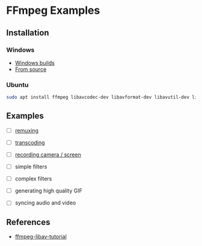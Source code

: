 # FFmpeg Examples

## Installation

### Windows

- [Windows builds](https://www.ffmpeg.org/download.html#build-windows)
- [From source](/compile_on_windows.md)

### Ubuntu

```bash
sudo apt install ffmpeg libavcodec-dev libavformat-dev libavutil-dev libavdevice-dev libswscale-dev libavfilter-dev
```

## Examples

- [ ] [remuxing](/01_remuxing/README.md)
- [ ] [transcoding](/02_trancoding/README.md)
- [ ] [recording camera / screen](/03_recording/README.md)
- [ ] simple filters
- [ ] complex filters
- [ ] generating high quality GIF
- [ ] syncing audio and video


## References

- [ffmpeg-libav-tutorial](https://github.com/leandromoreira/ffmpeg-libav-tutorial)
